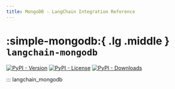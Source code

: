 ```yaml
---
title: MongoDB - LangChain Integration Reference
---
```


# :simple-mongodb:{ .lg .middle } `langchain-mongodb`

[![PyPI - Version](https://img.shields.io/pypi/v/langchain-mongodb?label=%20)](https://pypi.org/project/langchain-mongodb/#history)
[![PyPI - License](https://img.shields.io/pypi/l/langchain-mongodb)](https://opensource.org/licenses/MIT)
[![PyPI - Downloads](https://img.shields.io/pepy/dt/langchain-mongodb)](https://pypistats.org/packages/langchain-mongodb)

::: langchain_mongodb

